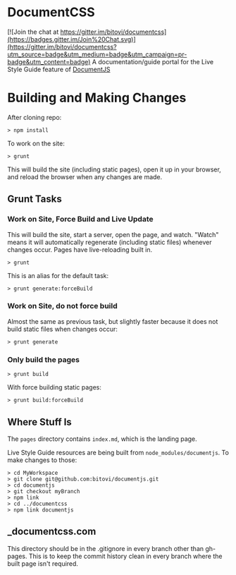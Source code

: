 # DocumentCSS

[![Join the chat at https://gitter.im/bitovi/documentcss](https://badges.gitter.im/Join%20Chat.svg)](https://gitter.im/bitovi/documentcss?utm_source=badge&utm_medium=badge&utm_campaign=pr-badge&utm_content=badge)
A documentation/guide portal for the Live Style Guide feature of [DocumentJS](https://github.com/bitovi/documentjs)

# Building and Making Changes

After cloning repo: 

    > npm install

To work on the site:

    > grunt

This will build the site (including static pages), open it up in your browser, and reload the
browser when any changes are made.

## Grunt Tasks

### Work on Site, Force Build and Live Update

This will build the site, start a server, open the page, and watch.
"Watch" means it will automatically regenerate (including static files) whenever changes occur. Pages have live-reloading built in.

    > grunt

This is an alias for the default task:

    > grunt generate:forceBuild

### Work on Site, do not force build

Almost the same as previous task, but slightly faster because it does not build static files when changes occur:

    > grunt generate

### Only build the pages

    > grunt build

With force building static pages:

    > grunt build:forceBuild

## Where Stuff Is

The `pages` directory contains `index.md`, which is the landing page.

Live Style Guide resources are being built from `node_modules/documentjs`.
To make changes to those:

    > cd MyWorkspace
    > git clone git@github.com:bitovi/documentjs.git
    > cd documentjs
    > git checkout myBranch
    > npm link
    > cd ../documentcss
    > npm link documentjs

## _documentcss.com

This directory should be in the .gitignore in every branch other than gh-pages. This is to keep the commit history clean in every branch where the built page isn't required.
